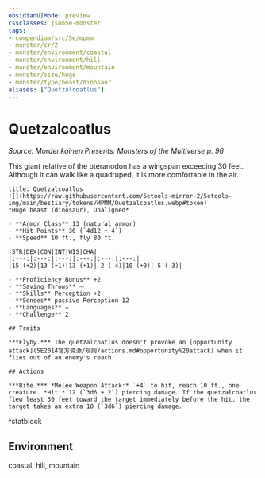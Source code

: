 ```yaml
---
obsidianUIMode: preview
cssclasses: json5e-monster
tags:
- compendium/src/5e/mpmm
- monster/cr/2
- monster/environment/coastal
- monster/environment/hill
- monster/environment/mountain
- monster/size/huge
- monster/type/beast/dinosaur
aliases: ["Quetzalcoatlus"]
---
```

# Quetzalcoatlus
*Source: Mordenkainen Presents: Monsters of the Multiverse p. 96*  

This giant relative of the pteranodon has a wingspan exceeding 30 feet. Although it can walk like a quadruped, it is more comfortable in the air.

```ad-statblock
title: Quetzalcoatlus
![](https://raw.githubusercontent.com/5etools-mirror-2/5etools-img/main/bestiary/tokens/MPMM/Quetzalcoatlus.webp#token)
*Huge beast (dinosaur), Unaligned*

- **Armor Class** 13 (natural armor)
- **Hit Points** 30 (`4d12 + 4`)
- **Speed** 10 ft., fly 80 ft.

|STR|DEX|CON|INT|WIS|CHA|
|:---:|:---:|:---:|:---:|:---:|:---:|
|15 (+2)|13 (+1)|13 (+1)| 2 (-4)|10 (+0)| 5 (-3)|

- **Proficiency Bonus** +2
- **Saving Throws** ⏤
- **Skills** Perception +2
- **Senses** passive Perception 12
- **Languages** —
- **Challenge** 2

## Traits

***Flyby.*** The quetzalcoatlus doesn't provoke an [opportunity attack](5E2014官方资源/规则/actions.md#opportunity%20attack) when it flies out of an enemy's reach.

## Actions

***Bite.*** *Melee Weapon Attack:* `+4` to hit, reach 10 ft., one creature. *Hit:* 12 (`3d6 + 2`) piercing damage. If the quetzalcoatlus flew least 30 feet toward the target immediately before the hit, the target takes an extra 10 (`3d6`) piercing damage.
```
^statblock

## Environment

coastal, hill, mountain